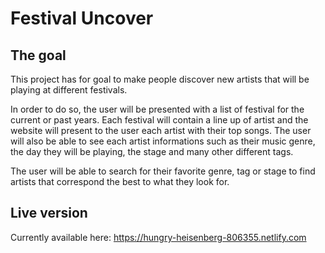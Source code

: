 # Festival Uncover

## The goal

This project has for goal to make people discover new artists that will be playing at different festivals.

In order to do so, the user will be presented with a list of festival for the current or past years. Each festival will contain a line up of artist and the website will present to the user each artist with their top songs. The user will also be able to see each artist informations such as their music genre, the day they will be playing, the stage and many other different tags.

The user will be able to search for their favorite genre, tag or stage to find artists that correspond the best to what they look for.

## Live version

Currently available here: https://hungry-heisenberg-806355.netlify.com
